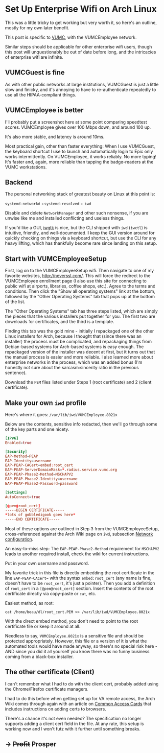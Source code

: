 # Set Up Enterprise Wifi on Arch Linux

This was a little tricky to get working
but very worth it,
so here's an outline,
mostly for my own later benefit.

This post is specific to [VUMC](https://www.vumc.org), 
with the VUMCEmployee network.

Similar steps should be applicable for other enterprise wifi users,
though this post will unquestionably be out of date before long,
and the intricacies of enterprise wifi are infinite.

## VUMCGuest is fine

As with other public networks at large institutions,
VUMCGuest is just a little slow and finicky,
and it's annoying to have to re-authenticate repeatedly
to use all the HIPAA-compliant things.

## VUMCEmployee is better

I'll probably put a screenshot here at some point 
comparing speedtest scores. 
VUMCEmployee gives 
over 100 Mbps down, 
and around 100 up.

It's also more stable, 
and latency is around 10ms.

Most practical gain, 
other than faster everything:
When I use VUMCGuest, 
the keyboard shortcut I use to 
launch and automatically login to Epic
only works intermittently.
On VUMCEmployee, it works reliably. 
No more typing! 
It's faster and, again, more reliable 
than tapping the badge-readers at the VUMC workstations.

## Backend

The personal networking stack 
of greatest beauty
on Linux
at this point is:

`systemd-networkd` +`systemd-resolved` + `iwd`

Disable and delete `NetworkManager` 
and other such nonsense,
if you are unwise like me 
and installed conflicting and useless things.

If you'd like a GUI, [iwgtk](https://github.com/J-Lentz/iwgtk) is nice,
but the CLI shipped with `iwd` (`iwctl`) 
is intuitive, friendly, and well-documented.
I keep the GUI version around for quickly checking on things 
via a keyboard shortcut,
but use the CLI for any heavy lifting,
which has thankfully become rare since landing on this setup.

## Start with VUMCEmployeeSetup

First, log on to the VUMCEmployeeSetup wifi.
Then navigate to one of my favorite websites, <http://neverssl.com/>.
This will force the redirect to the VUMCEmployee enrollment page
(I also use this site for connecting to public wifi 
at airports, libraries, coffee shops, etc.).
Agree to the terms and conditions. 
Then click the "Show all operating systems" link at the bottom,
followed by the "Other Operating Systems" tab 
that pops up at the bottom of the list.

The "Other Operating Systems" tab has
three steps listed, 
which are simply the pieces that the 
various installers put together for you. 
The first two are downloads for certificates, 
and the third is a template.

Finding this tab 
was the gold mine - initially I
repackaged one of the other Linux installers for Arch,
because I thought that (since there was an installer)
the process must be complicated,
and repackaging things from Debian-based systems
for Arch-based systems is easy enough.
The repackaged version of the installer 
was decent at first,
but it turns out that 
the manual process is easier and more reliable.
I also learned more about enterprise networks in the process,
which was an added bonus 
(I'm honestly not sure about the 
sarcasm:sincerity ratio in the previous sentence).

Download the `PEM` files listed under 
Steps 1 (root certificate) and 
2 (client certificate).

## Make your own `iwd` profile

Here's where it goes: 
`/var/lib/iwd/VUMCEmployee.8021x`

Below are the contents, 
sensitive info redacted, 
then we'll go through some of the key parts
and one nicety.

```toml
[IPv6]
Enabled=true

[Security]
EAP-Method=PEAP
EAP-Identity=username
EAP-PEAP-CACert=embed:root_cert
EAP-PEAP-ServerDomainMask=*.radius.service.vumc.org
EAP-PEAP-Phase2-Method=MSCHAPV2
EAP-PEAP-Phase2-Identity=username
EAP-PEAP-Phase2-Password=password

[Settings]
AutoConnect=true

[@pem@root_cert]
-----BEGIN CERTIFICATE-----
*lots of gobbledigook goes here*
-----END CERTIFICATE-----
```

Most of these options are outlined in 
Step 3 from the VUMCEmployeeSetup,
cross-referenced against the Arch Wiki page on `iwd`, 
subsection [Network configuration](https://wiki.archlinux.org/title/Iwd#EAP-PEAP).

An easy-to-miss step: 
The `EAP-PEAP-Phase2-Method` requirement for `MSCHAPV2` 
leads to another required install, 
check the wiki for current instructions.

Put in your own username and password.

My favorite trick in this file is 
directly embedding the root certificate
in the line 
`EAP-PEAP-CACert=`
with the syntax 
`embed:root_cert` 
(any name is fine, 
doesn't have to be `root_cert`, 
it's just a pointer).
Then you add a definition of `root_cert` in a
`[@pem@root_cert]` section.
Insert the contents of the root certificate directly
via copy-paste or `cat`, etc.

Easiest method, as root:

```
cat /home/beau/dl/root_cert.PEM >> /var/lib/iwd/VUMCEmployee.8021x
```

With the direct embed method, 
you don't need to point to the root certificate file 
or keep it around at all.

Needless to say, 
`VUMCEmployee.8021x` 
is a sensitive file and should be protected appropriately.
However, this file or a version of it 
is what the automated tools would have made anyway,
so there's no special risk here - 
AND since you did it all yourself
you know there was no funny business
coming from a black-box installer.

## The other certificate (Client)

I can't remember what I had to do with the client cert,
probably added using the Chrome/Firefox certificate
managers.

I had to do this before when getting set up for VA remote access,
the Arch Wiki comes through again with an article on 
[Common Access Cards](https://wiki.archlinux.org/title/Common_Access_Card)
that includes instructions on adding certs to browsers.

There's a chance it's not even needed? 
The specification no longer supports 
adding a client cert field
in the file. 
At any rate, this setup is working now 
and I won't futz with it further 
until something breaks.

## -> ~~Profit~~ Prosper
